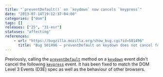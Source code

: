 ```yaml
---
title: "`preventDefault()` on `keydown` now cancels `keypress`"
date: "2013-07-14T19:12:37-04:00"
categories: ["dom"]
tags: []
releases: ["25", "31-esr"]
statuses: "affecting"
references:
    - url: "https://bugzilla.mozilla.org/show_bug.cgi?id=501496"
      title: "Bug 501496 – preventDefault on keydown does not cancel following keypress"
---
```

Previously, calling the [`preventDefault`](https://developer.mozilla.org/docs/Web/API/event.preventDefault) method on a [`keydown`](https://developer.mozilla.org/docs/Web/Events/keydown) event didn't cancel the following [`keypress`](https://developer.mozilla.org/docs/Web/Events/keypress) event. It has been fixed to match the DOM Level 3 Events (D3E) spec as well as the behaviour of other browsers.
